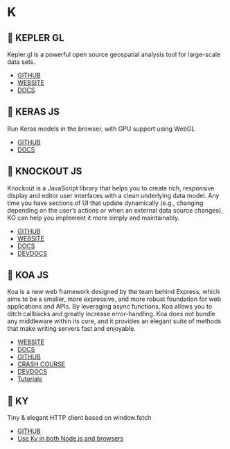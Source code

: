 # K

## :rocket: KEPLER GL

Kepler.gl is a powerful open source geospatial analysis tool for large-scale data sets.

* [GITHUB](https://github.com/uber/kepler.gl)
* [WEBSITE](https://kepler.gl/)
* [DOCS](https://github.com/uber/kepler.gl/blob/master/docs/api-reference/overview.md)

## :rocket: KERAS JS

Run Keras models in the browser, with GPU support using WebGL

* [GITHUB](https://github.com/transcranial/keras-js)
* [DOCS](https://transcranial.github.io/keras-js/#/)

## :rocket: KNOCKOUT JS

Knockout is a JavaScript library that helps you to create rich, responsive display and editor user interfaces with a clean underlying data model. Any time you have sections of UI that update dynamically (e.g., changing depending on the user’s actions or when an external data source changes), KO can help you implement it more simply and maintainably.

* [GITHUB](https://github.com/knockout/knockout)
* [WEBSITE](https://knockoutjs.com/)
* [DOCS](https://knockoutjs.com/documentation/introduction.html)
* [DEVDOCS](https://devdocs.io/knockout/)

## :rocket: KOA JS

Koa is a new web framework designed by the team behind Express, which aims to be a smaller, more expressive, and more robust foundation for web applications and APIs. By leveraging async functions, Koa allows you to ditch callbacks and greatly increase error-handling. Koa does not bundle any middleware within its core, and it provides an elegant suite of methods that make writing servers fast and enjoyable.

* [WEBSITE](https://koajs.com/)
* [DOCS](https://koajs.com/#application)
* [GITHUB](https://github.com/koajs/koa)
* [CRASH COURSE](https://www.youtube.com/watch?v=z84uTk5zmak)
* [DEVDOCS](https://devdocs.io/koa/)
* [Tutorials](https://www.tutorialspoint.com/koajs/)

## :rocket: KY

Tiny & elegant HTTP client based on window.fetch

* [GITHUB](https://github.com/sindresorhus/ky)
* [Use Ky in both Node.js and browsers](https://github.com/sindresorhus/ky-universal)
